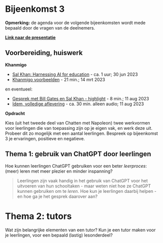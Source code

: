 # Bijeenkomst 3

**Opmerking:** de agenda voor de volgende bijeenkomsten wordt mede bepaald door de vragen van de deelnemers.

**[Link naar de presentatie](https://docs.google.com/presentation/d/1jd2HFrf0vIKY7uyWmaGYSJ3id8uWCFYlzl9pnkhx47c/edit?usp=sharing)**

## Voorbereiding, huiswerk

**Khanmigo**

* [Sal Khan: Harnessing AI for education](https://www.youtube.com/watch?v=sOWHNKHAMkQ) - ca. 1 uur;  30 jun 2023
* [Khanmigo voorbeelden](https://www.youtube.com/watch?v=rnIgnS8Susg) - 21 min.; 14 mrt 2023

en eventueel:

* [Gesprek met Bill Gates en Sal Khan - highlight](https://www.youtube.com/watch?v=42GDCHI7Okg) - 8 min.; 11 aug 2023
* [Idem, volledige aflevering](https://www.youtube.com/watch?v=X2oF8oZopdA) - ca. 30 min. alleen audio; 11 aug 2023

**Opdracht**

Kies (uit het tweede deel van Chatten met Napoleon) twee werkvormen voor leerlingen die van toepassing zijn op je eigen vak, en werk deze uit. Probeer dit zo mogelijk met een aantal leerlingen. Bespreek op bijeenkomst 3 je ervaringen, positieve en negatieve.


## Thema 1: gebruik van ChatGPT door leerlingen

Hoe kunnen leerlingen ChatGPT gebruiken voor een beter *leerproces*: (meer) leren met meer plezier en minder inspanning?

> Leerlingen zijn vaak handig in het gebruik van ChatGPT voor het uitvoeren van hun schooltaken - maar weten niet hoe ze ChatGPT kunnen gebruiken om te *leren*. Hoe kun je leerlingen daarbij helpen - en hoe ga je het gesprek daarover aan?

# Thema 2: tutors

Wat zijn belangrijke elementen van een tutor? Kun je een tutor maken voor je leerlingen, voor een bepaald (lastig) lesonderdeel?



